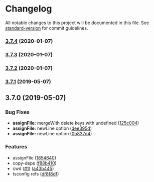 # Changelog

All notable changes to this project will be documented in this file. See [standard-version](https://github.com/conventional-changelog/standard-version) for commit guidelines.

### [3.7.4](https://github.com/kobiburnley/monorepo-ts/compare/v3.7.3...v3.7.4) (2020-01-07)



### [3.7.3](https://github.com/kobiburnley/monorepo-ts/compare/v3.7.2...v3.7.3) (2020-01-07)



### [3.7.2](https://github.com/kobiburnley/monorepo-ts/compare/v3.7.1...v3.7.2) (2020-01-07)



### [3.7.1](https://github.com/kobiburnley/monorepo-ts/compare/v3.7.0...v3.7.1) (2019-05-07)



## 3.7.0 (2019-05-07)


### Bug Fixes

* **assignFile:** mergeWith delete keys with undefined ([125c004](https://github.com/kobiburnley/monorepo-ts/commit/125c004))
* **assignFile:** newLine option ([dee395d](https://github.com/kobiburnley/monorepo-ts/commit/dee395d))
* **assignFile:** newLine option ([0b837d4](https://github.com/kobiburnley/monorepo-ts/commit/0b837d4))


### Features

* assignFile ([1854640](https://github.com/kobiburnley/monorepo-ts/commit/1854640))
* copy-deps ([f88b410](https://github.com/kobiburnley/monorepo-ts/commit/f88b410))
* cwd ([#1](https://github.com/kobiburnley/monorepo-ts/issues/1)) ([a43b445](https://github.com/kobiburnley/monorepo-ts/commit/a43b445))
* tsconfig refs ([df8f8df](https://github.com/kobiburnley/monorepo-ts/commit/df8f8df))
